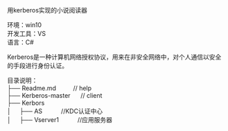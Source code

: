 用kerberos实现的小说阅读器  
   
环境：win10  
开发工具：VS  
语言：C#  
  
Kerberos是一种计算机网络授权协议，用来在非安全网络中，对个人通信以安全的手段进行身份认证。  
  
 
目录说明：   
├── Readme.md  &nbsp;&nbsp;&nbsp;&nbsp;&nbsp;  &nbsp;&nbsp;&nbsp;// help  
├── Kerberos-master      &nbsp;&nbsp;&nbsp;&nbsp;      // client  
├── Kerbors  
│&nbsp;&nbsp;&nbsp;&nbsp;&nbsp;├── AS  &nbsp;&nbsp;&nbsp;&nbsp;&nbsp;  &nbsp;&nbsp;&nbsp; //KDC认证中心  
│&nbsp;&nbsp;&nbsp;&nbsp;&nbsp;├── Vserver1  &nbsp;&nbsp;&nbsp;&nbsp;&nbsp;  &nbsp;&nbsp;&nbsp;   //应用服务器  
                   
